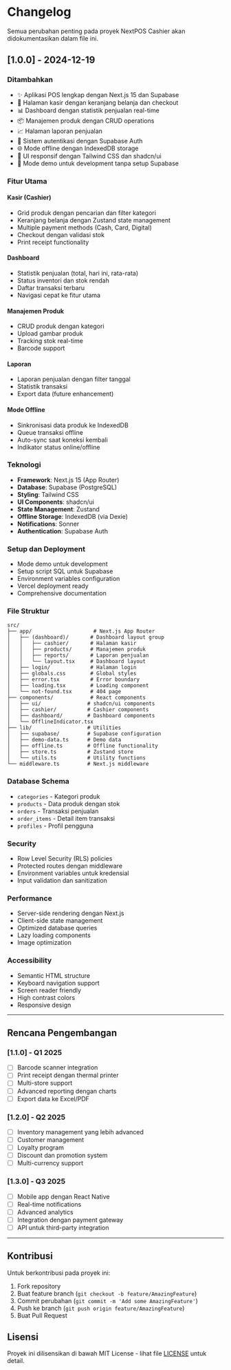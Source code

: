 # Changelog

Semua perubahan penting pada proyek NextPOS Cashier akan didokumentasikan dalam file ini.

## [1.0.0] - 2024-12-19

### Ditambahkan
- ✨ Aplikasi POS lengkap dengan Next.js 15 dan Supabase
- 🏪 Halaman kasir dengan keranjang belanja dan checkout
- 📊 Dashboard dengan statistik penjualan real-time
- 📦 Manajemen produk dengan CRUD operations
- 📈 Halaman laporan penjualan
- 🔐 Sistem autentikasi dengan Supabase Auth
- 🌐 Mode offline dengan IndexedDB storage
- 📱 UI responsif dengan Tailwind CSS dan shadcn/ui
- 🔄 Mode demo untuk development tanpa setup Supabase

### Fitur Utama

#### Kasir (Cashier)
- Grid produk dengan pencarian dan filter kategori
- Keranjang belanja dengan Zustand state management
- Multiple payment methods (Cash, Card, Digital)
- Checkout dengan validasi stok
- Print receipt functionality

#### Dashboard
- Statistik penjualan (total, hari ini, rata-rata)
- Status inventori dan stok rendah
- Daftar transaksi terbaru
- Navigasi cepat ke fitur utama

#### Manajemen Produk
- CRUD produk dengan kategori
- Upload gambar produk
- Tracking stok real-time
- Barcode support

#### Laporan
- Laporan penjualan dengan filter tanggal
- Statistik transaksi
- Export data (future enhancement)

#### Mode Offline
- Sinkronisasi data produk ke IndexedDB
- Queue transaksi offline
- Auto-sync saat koneksi kembali
- Indikator status online/offline

### Teknologi
- **Framework**: Next.js 15 (App Router)
- **Database**: Supabase (PostgreSQL)
- **Styling**: Tailwind CSS
- **UI Components**: shadcn/ui
- **State Management**: Zustand
- **Offline Storage**: IndexedDB (via Dexie)
- **Notifications**: Sonner
- **Authentication**: Supabase Auth

### Setup dan Deployment
- Mode demo untuk development
- Setup script SQL untuk Supabase
- Environment variables configuration
- Vercel deployment ready
- Comprehensive documentation

### File Struktur
```
src/
├── app/                    # Next.js App Router
│   ├── (dashboard)/       # Dashboard layout group
│   │   ├── cashier/       # Halaman kasir
│   │   ├── products/      # Manajemen produk
│   │   ├── reports/       # Laporan penjualan
│   │   └── layout.tsx     # Dashboard layout
│   ├── login/             # Halaman login
│   ├── globals.css        # Global styles
│   ├── error.tsx          # Error boundary
│   ├── loading.tsx        # Loading component
│   └── not-found.tsx      # 404 page
├── components/            # React components
│   ├── ui/               # shadcn/ui components
│   ├── cashier/          # Cashier components
│   ├── dashboard/        # Dashboard components
│   └── OfflineIndicator.tsx
├── lib/                  # Utilities
│   ├── supabase/         # Supabase configuration
│   ├── demo-data.ts      # Demo data
│   ├── offline.ts        # Offline functionality
│   ├── store.ts          # Zustand store
│   └── utils.ts          # Utility functions
└── middleware.ts         # Next.js middleware
```

### Database Schema
- `categories` - Kategori produk
- `products` - Data produk dengan stok
- `orders` - Transaksi penjualan
- `order_items` - Detail item transaksi
- `profiles` - Profil pengguna

### Security
- Row Level Security (RLS) policies
- Protected routes dengan middleware
- Environment variables untuk kredensial
- Input validation dan sanitization

### Performance
- Server-side rendering dengan Next.js
- Client-side state management
- Optimized database queries
- Lazy loading components
- Image optimization

### Accessibility
- Semantic HTML structure
- Keyboard navigation support
- Screen reader friendly
- High contrast colors
- Responsive design

---

## Rencana Pengembangan

### [1.1.0] - Q1 2025
- [ ] Barcode scanner integration
- [ ] Print receipt dengan thermal printer
- [ ] Multi-store support
- [ ] Advanced reporting dengan charts
- [ ] Export data ke Excel/PDF

### [1.2.0] - Q2 2025
- [ ] Inventory management yang lebih advanced
- [ ] Customer management
- [ ] Loyalty program
- [ ] Discount dan promotion system
- [ ] Multi-currency support

### [1.3.0] - Q3 2025
- [ ] Mobile app dengan React Native
- [ ] Real-time notifications
- [ ] Advanced analytics
- [ ] Integration dengan payment gateway
- [ ] API untuk third-party integration

---

## Kontribusi

Untuk berkontribusi pada proyek ini:

1. Fork repository
2. Buat feature branch (`git checkout -b feature/AmazingFeature`)
3. Commit perubahan (`git commit -m 'Add some AmazingFeature'`)
4. Push ke branch (`git push origin feature/AmazingFeature`)
5. Buat Pull Request

## Lisensi

Proyek ini dilisensikan di bawah MIT License - lihat file [LICENSE](LICENSE) untuk detail.